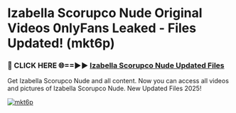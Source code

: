 # Izabella Scorupco Nude Original Videos 0nlyFans Leaked - Files Updated! (mkt6p)

<h3>🔴 CLICK HERE 🌐==►► <a href="https://tinyurl.com/yrmya6cz" rel="nofollow">Izabella Scorupco Nude Updated Files</a></h3>

Get Izabella Scorupco Nude and all content. Now you can access all videos and pictures of Izabella Scorupco Nude. New Updated Files 2025!

[![mkt6p](https://i.imgur.com/FMdXYCs.gif)](https://tinyurl.com/yrmya6cz)
